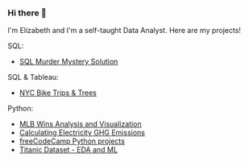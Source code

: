 ### Hi there 👋

I'm Elizabeth and I'm a self-taught Data Analyst. Here are my projects!

SQL: 
* <a href="https://github.com/etutino/SQL-Murder-Mystery-Solution">SQL Murder Mystery Solution</a>

SQL & Tableau:
* <a href="https://github.com/etutino/NYC-Bike-Trips-Trees">NYC Bike Trips & Trees</a>

Python: 
* <a href="https://github.com/etutino/MLB-Hits-Runs-Wins">MLB Wins Analysis and Visualization</a>
* <a href="https://github.com/etutino/electricity-ghg-calculator">Calculating Electricity GHG Emissions</a>
* <a href="https://github.com/etutino/freecodecamp-python-projects">freeCodeCamp Python projects</a>
* <a href="https://github.com/etutino/titanic-openhpi-bootcamp">Titanic Dataset - EDA and ML</a>

<!--
**etutino/etutino** is a ✨ _special_ ✨ repository because its `README.md` (this file) appears on your GitHub profile.

Here are some ideas to get you started:

- 🔭 I’m currently working on ...
- 🌱 I’m currently learning ...
- 👯 I’m looking to collaborate on ...
- 🤔 I’m looking for help with ...
- 💬 Ask me about ...
- 📫 How to reach me: ...
- 😄 Pronouns: ...
- ⚡ Fun fact: ...
-->
